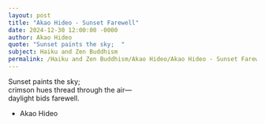 ```yaml
---
layout: post
title: "Akao Hideo - Sunset Farewell"
date: 2024-12-30 12:00:00 -0000
author: Akao Hideo
quote: "Sunset paints the sky;  "
subject: Haiku and Zen Buddhism
permalink: /Haiku and Zen Buddhism/Akao Hideo/Akao Hideo - Sunset Farewell
---
```


Sunset paints the sky;  
crimson hues thread through the air—  
daylight bids farewell.

- Akao Hideo
